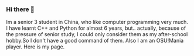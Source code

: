 ### Hi there 👋
Im a senior 3 student in China, who like computer programming very much.
I have learnt C++ and Python for almost 6 years, but.. actually, because of the pressure of senior study, I could only consider them as my after-school hobby.So I don't have a good command of them.
Also I am an OSU!Mania player. Here is my page.
<!--
**31207/31207** is a ✨ _special_ ✨ repository because its `README.md` (this file) appears on your GitHub profile.

Here are some ideas to get you started:

- 🔭 I’m currently working on ...
- 🌱 I’m currently learning ...
- 👯 I’m looking to collaborate on ...
- 🤔 I’m looking for help with ...
- 💬 Ask me about ...
- 📫 How to reach me: ...
- 😄 Pronouns: ...
- ⚡ Fun fact: ...
-->

